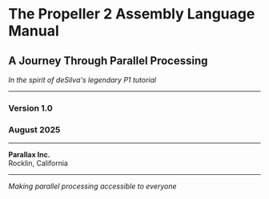 # The Propeller 2 Assembly Language Manual

## A Journey Through Parallel Processing

*In the spirit of deSilva's legendary P1 tutorial*

---

### Version 1.0
### August 2025

---

**Parallax Inc.**  
Rocklin, California

---

*Making parallel processing accessible to everyone*